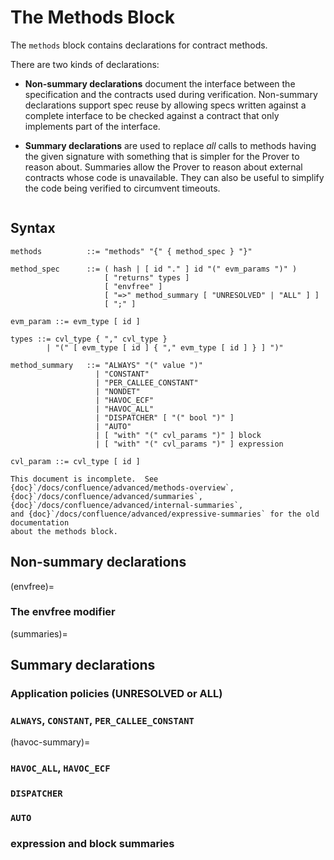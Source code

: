 The Methods Block
=================

The `methods` block contains declarations for contract methods.

There are two kinds of declarations:

* **Non-summary declarations** document the interface between the specification
  and the contracts used during verification.  Non-summary declarations support
  spec reuse by allowing specs written against a complete interface to be
  checked against a contract that only implements part of the interface.

* **Summary declarations** are used to replace _all_ calls to methods having the
  given signature with something that is simpler for the Prover to reason about.
  Summaries allow the Prover to reason about external contracts whose code is
  unavailable.  They can also be useful to simplify the code being verified to
  circumvent timeouts.

```{contents}
```

Syntax
------

```
methods          ::= "methods" "{" { method_spec } "}"

method_spec      ::= ( hash | [ id "." ] id "(" evm_params ")" )
                     [ "returns" types ]
                     [ "envfree" ]
                     [ "=>" method_summary [ "UNRESOLVED" | "ALL" ] ]
                     [ ";" ]

evm_param ::= evm_type [ id ]

types ::= cvl_type { "," cvl_type }
        | "(" [ evm_type [ id ] { "," evm_type [ id ] } ] ")"

method_summary   ::= "ALWAYS" "(" value ")"
                   | "CONSTANT"
                   | "PER_CALLEE_CONSTANT"
                   | "NONDET"
                   | "HAVOC_ECF"
                   | "HAVOC_ALL"
                   | "DISPATCHER" [ "(" bool ")" ]
                   | "AUTO"
                   | [ "with" "(" cvl_params ")" ] block
                   | [ "with" "(" cvl_params ")" ] expression

cvl_param ::= cvl_type [ id ]

```

```{todo}
This document is incomplete.  See {doc}`/docs/confluence/advanced/methods-overview`,
{doc}`/docs/confluence/advanced/summaries`, {doc}`/docs/confluence/advanced/internal-summaries`,
and {doc}`/docs/confluence/advanced/expressive-summaries` for the old documentation
about the methods block.
```

## Non-summary declarations

(envfree)=
### The envfree modifier

(summaries)=
## Summary declarations

### Application policies (UNRESOLVED or ALL)

### `ALWAYS`, `CONSTANT`, `PER_CALLEE_CONSTANT`

(havoc-summary)=
### `HAVOC_ALL`, `HAVOC_ECF`

### `DISPATCHER`

### `AUTO`

### expression and block summaries



